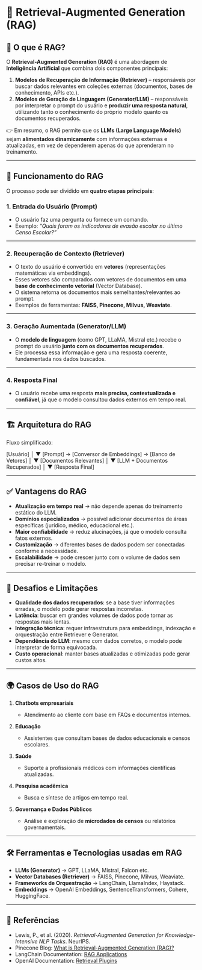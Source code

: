 # 📘 Retrieval-Augmented Generation (RAG)

## 🔎 O que é RAG?
O **Retrieval-Augmented Generation (RAG)** é uma abordagem de **Inteligência Artificial** que combina dois componentes principais:

1. **Modelos de Recuperação de Informação (Retriever)** – responsáveis por buscar dados relevantes em coleções externas (documentos, bases de conhecimento, APIs etc.).  
2. **Modelos de Geração de Linguagem (Generator/LLM)** – responsáveis por interpretar o prompt do usuário e **produzir uma resposta natural**, utilizando tanto o conhecimento do próprio modelo quanto os documentos recuperados.  

👉 Em resumo, o RAG permite que os **LLMs (Large Language Models)** sejam **alimentados dinamicamente** com informações externas e atualizadas, em vez de dependerem apenas do que aprenderam no treinamento.

---

## 🧩 Funcionamento do RAG

O processo pode ser dividido em **quatro etapas principais**:

### 1. Entrada do Usuário (Prompt)
- O usuário faz uma pergunta ou fornece um comando.  
- Exemplo: *“Quais foram os indicadores de evasão escolar no último Censo Escolar?”*

---

### 2. Recuperação de Contexto (Retriever)
- O texto do usuário é convertido em **vetores** (representações matemáticas via embeddings).  
- Esses vetores são comparados com vetores de documentos em uma **base de conhecimento vetorial** (Vector Database).  
- O sistema retorna os documentos mais semelhantes/relevantes ao prompt.  
- Exemplos de ferramentas: **FAISS, Pinecone, Milvus, Weaviate**.

---

### 3. Geração Aumentada (Generator/LLM)
- O **modelo de linguagem** (como GPT, LLaMA, Mistral etc.) recebe o prompt do usuário **junto com os documentos recuperados**.  
- Ele processa essa informação e gera uma resposta coerente, fundamentada nos dados buscados.  

---

### 4. Resposta Final
- O usuário recebe uma resposta **mais precisa, contextualizada e confiável**, já que o modelo consultou dados externos em tempo real.  

---

## 🏗️ Arquitetura do RAG

Fluxo simplificado:  

[Usuário]
│
▼
[Prompt] → [Conversor de Embeddings] → [Banco de Vetores]
│
▼
[Documentos Relevantes]
│
▼
[LLM + Documentos Recuperados]
│
▼
[Resposta Final]

---

## ✅ Vantagens do RAG

- **Atualização em tempo real** → não depende apenas do treinamento estático do LLM.  
- **Domínios especializados** → possível adicionar documentos de áreas específicas (jurídico, médico, educacional etc.).  
- **Maior confiabilidade** → reduz alucinações, já que o modelo consulta fatos externos.  
- **Customização** → diferentes bases de dados podem ser conectadas conforme a necessidade.  
- **Escalabilidade** → pode crescer junto com o volume de dados sem precisar re-treinar o modelo.  

---

## 🚧 Desafios e Limitações

- **Qualidade dos dados recuperados**: se a base tiver informações erradas, o modelo pode gerar respostas incorretas.  
- **Latência**: buscar em grandes volumes de dados pode tornar as respostas mais lentas.  
- **Integração técnica**: requer infraestrutura para embeddings, indexação e orquestração entre Retriever e Generator.  
- **Dependência do LLM**: mesmo com dados corretos, o modelo pode interpretar de forma equivocada.  
- **Custo operacional**: manter bases atualizadas e otimizadas pode gerar custos altos.  

---

## 🌍 Casos de Uso do RAG

1. **Chatbots empresariais**  
   - Atendimento ao cliente com base em FAQs e documentos internos.  

2. **Educação**  
   - Assistentes que consultam bases de dados educacionais e censos escolares.  

3. **Saúde**  
   - Suporte a profissionais médicos com informações científicas atualizadas.  

4. **Pesquisa acadêmica**  
   - Busca e síntese de artigos em tempo real.  

5. **Governança e Dados Públicos**  
   - Análise e exploração de **microdados de censos** ou relatórios governamentais.  

---

## 🛠️ Ferramentas e Tecnologias usadas em RAG

- **LLMs (Generator)** → GPT, LLaMA, Mistral, Falcon etc.  
- **Vector Databases (Retriever)** → FAISS, Pinecone, Milvus, Weaviate.  
- **Frameworks de Orquestração** → LangChain, LlamaIndex, Haystack.  
- **Embeddings** → OpenAI Embeddings, SentenceTransformers, Cohere, HuggingFace.  

---

## 📖 Referências

- Lewis, P., et al. (2020). *Retrieval-Augmented Generation for Knowledge-Intensive NLP Tasks*. NeurIPS.  
- Pinecone Blog: [What is Retrieval-Augmented Generation (RAG)?](https://www.pinecone.io/learn/retrieval-augmented-generation/)  
- LangChain Documentation: [RAG Applications](https://docs.langchain.com/docs/use-cases/retrieval-augmented-generation/)  
- OpenAI Documentation: [Retrieval Plugins](https://platform.openai.com/docs/plugins/retrieval)  

